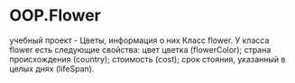 # OOP.Flower
учебный проект - Цветы, информация о них
Класс flower.
У класса flower есть следующие свойства:
цвет цветка (flowerColor);
страна происхождения (country);
стоимость (cost);
срок стояния, указанный в целых днях (lifeSpan).
